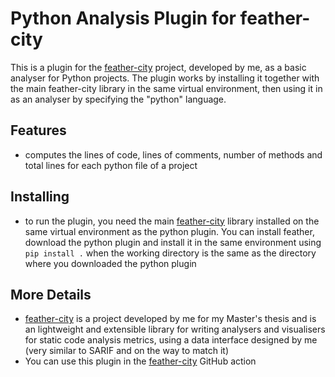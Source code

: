 # Python Analysis Plugin for feather-city

This is a plugin for the [feather-city](https://test.pypi.org/project/feather-city/) project, developed by me, as a basic analyser for Python projects. The plugin works by installing it together with the main feather-city library in the same virtual environment, then using it in as an analyser by specifying the "python" language.

## Features
- computes the lines of code, lines of comments, number of methods and total lines for each python file of a project

## Installing
- to run the plugin, you need the main [feather-city](https://test.pypi.org/project/feather-city/) library installed on the same virtual environment as the python plugin. You can install feather, download the python plugin and install it in the same environment using `pip install .` when the working directory is the same as the directory where you downloaded the python plugin
## More Details

- [feather-city](https://test.pypi.org/project/feather-city/) is a project developed by me for my Master's thesis and is an lightweight and extensible library for writing analysers and visualisers for static code analysis metrics, using a data interface designed by me (very similar to SARIF and on the way to match it)
- You can use this plugin in the [feather-city](https://github.com/livcristi/feather-city-action) GitHub action
